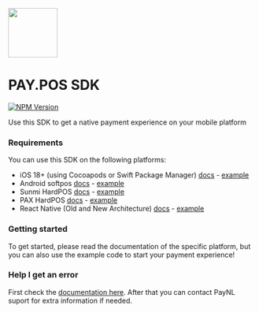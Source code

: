 <img src="https://www.pay.nl/uploads/1/brands/main_logo.png" width="100px"/>

# PAY.POS SDK

<a href="https://www.npmjs.com/package/paynl-pos-sdk-react-native" target="_blank">
<img alt="NPM Version" src="https://img.shields.io/npm/v/paynl-pos-sdk-react-native?label=React%20Native">
</a>

Use this SDK to get a native payment experience on your mobile platform

### Requirements

You can use this SDK on the following platforms:

- iOS 18+ (using Cocoapods or Swift Package Manager) [docs](docs/sdk-ios.md) - [example](example-ios)
- Android softpos [docs](docs/sdk-android-softpos.md) - [example](example-android-softpos)
- Sunmi HardPOS [docs](docs/sdk-android-sunmi.md) - [example](example-android-softpos)
- PAX HardPOS [docs](docs/sdk-android-pax.md) - [example](example-android-softpos)
- React Native (Old and New Architecture) [docs](docs/sdk-react-native.md) - [example](example-react-native)

### Getting started

To get started, please read the documentation of the specific platform, but you can also use the example code to start
your payment experience!

### Help I get an error

First check the [documentation here](docs/error-codes.md).
After that you can contact PayNL suport for extra information if needed.

